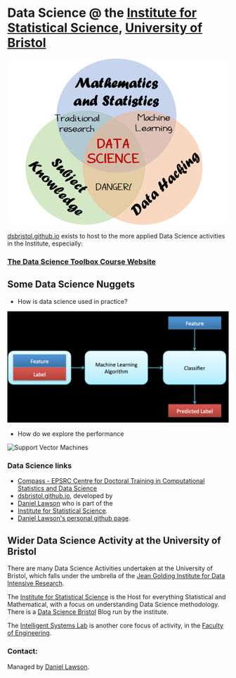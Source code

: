 # Data Science @ the [Institute for Statistical Science](https://www.bristolmathsresearch.org/statistical-science/), [University of Bristol](bristol.ac.uk/)

![What is Data Science?](_data/01.1-Intro_Data_Science_VD.png)

[dsbristol.github.io](dsbristol.github.io) exists to host to the more applied Data Science activities in the Institute, especially:

### [The Data Science Toolbox Course Website](https://dsbristol.github.io/dst)

## Some Data Science Nuggets

* How is data science used in practice?

![Data Science](_data/09-ClassificationDiagram.png)

* How do we explore the performance

![Support Vector Machines](_data/_data/svm.png)

### Data Science links

* [Compass - EPSRC Centre for Doctoral Training in Computational Statistics and Data Science](http://www.bristol.ac.uk/cdt/compass/)
* [dsbristol.github.io](dsbristol.github.io), developed by
* [Daniel Lawson](http://www.maths.bristol.ac.uk/~madjl/) who is part of the
* [Institute for Statistical Science](https://www.bristolmathsresearch.org/statistical-science/).
* [Daniel Lawson's personal github page](https://danjlawson.github.io).

## Wider Data Science Activity at the University of Bristol

There are many Data Science Activities undertaken at the University of Bristol, which falls under the umbrella of the [Jean Golding Institute for Data Intensive Research](http://www.bristol.ac.uk/golding/).

The [Institute for Statistical Science](https://www.bristolmathsresearch.org/statistical-science/) is the Host for everything Statistical and Mathematical, with a focus on understanding Data Science methodology. There is a [Data Science Bristol](https://datascience.bris.ac.uk/) Blog run by the institute.

The [Intelligent Systems Lab](https://intelligentsystems.bristol.ac.uk/) is another core focus of activity, in the [Faculty of Engineering](http://www.bristol.ac.uk/engineering/).

### Contact:

Managed by [Daniel Lawson](http://www.maths.bristol.ac.uk/~madjl/).

